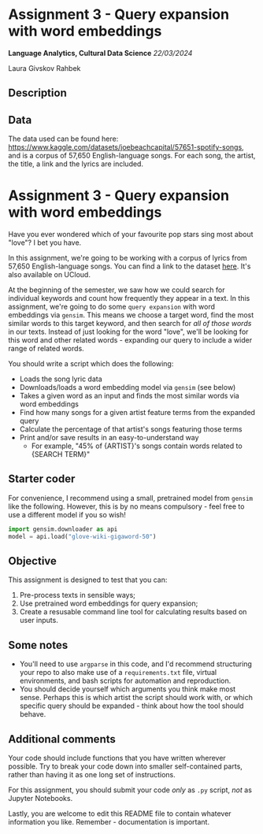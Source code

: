 # Assignment 3 - Query expansion with word embeddings
**Language Analytics, Cultural Data Science**
*22/03/2024*

Laura Givskov Rahbek 

## Description 



## Data

The data used can be found here: https://www.kaggle.com/datasets/joebeachcapital/57651-spotify-songs, and is a corpus of 57,650 English-language songs. For each song, the artist, the title, a link and the lyrics are included. 





# Assignment 3 - Query expansion with word embeddings

Have you ever wondered which of your favourite pop stars sing most about "love"? I bet you have.

In this assignment, we're going to be working with a corpus of lyrics from 57,650 English-language songs. You can find a link to the dataset [here](https://www.kaggle.com/datasets/joebeachcapital/57651-spotify-songs). It's also available on UCloud.

At the beginning of the semester, we saw how we could search for individual keywords and count how frequently they appear in a text. In this assignment, we're going to do some ```query expansion``` with word embeddings via ```gensim```. This means we choose a target word, find the most similar words to this target keyword, and then search for *all of those words* in our texts. Instead of just looking for the word "love", we'll be looking for this word and other related words - expanding our query to include a wider range of related words. 

You should write a script which does the following:

- Loads the song lyric data
- Downloads/loads a word embedding model via ```gensim``` (see below)
- Takes a given word as an input and finds the most similar words via word embeddings
- Find how many songs for a given artist feature terms from the expanded query
- Calculate the percentage of that artist's songs featuring those terms
- Print and/or save results in an easy-to-understand way
    - For example, "45% of {ARTIST}'s songs contain words related to {SEARCH TERM}"


## Starter coder

For convenience, I recommend using a small, pretrained model from ```gensim``` like the following. However, this is by no means compulsory - feel free to use a different model if you so wish!

```python
import gensim.downloader as api
model = api.load("glove-wiki-gigaword-50")
```

## Objective

This assignment is designed to test that you can:

1. Pre-process texts in sensible ways;
2. Use pretrained word embeddings for query expansion;
3. Create a resusable command line tool for calculating results based on user inputs.

## Some notes

- You'll need to use ```argparse``` in this code, and I'd recommend structuring your repo to also make use of a ```requirements.txt``` file, virtual environments, and bash scripts for automation and reproduction.
- You should decide yourself which arguments you think make most sense. Perhaps this is which artist the script should work with, or which specific query should be expanded - think about how the tool should behave.

## Additional comments

Your code should include functions that you have written wherever possible. Try to break your code down into smaller self-contained parts, rather than having it as one long set of instructions.

For this assignment, you should submit your code *only* as ```.py``` script, *not* as Jupyter Notebooks.

Lastly, you are welcome to edit this README file to contain whatever information you like. Remember - documentation is important.
